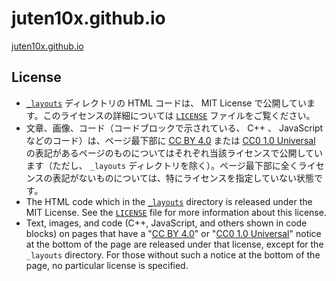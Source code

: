# juten10x.github.io
[juten10x.github.io](https://juten10x.github.io)

## License
* [```_layouts```](https://github.com/juten10x/juten10x.github.io/tree/main/_layouts) ディレクトリの HTML コードは、 MIT License で公開しています。このライセンスの詳細については [```LICENSE```](https://github.com/juten10x/juten10x.github.io/blob/main/LICENSE) ファイルをご覧ください。
* 文章、画像、コード（コードブロックで示されている、 C++ 、 JavaScript などのコード）は、ページ最下部に [CC BY 4.0](https://creativecommons.org/licenses/by/4.0/) または [CC0 1.0 Universal](https://creativecommons.org/publicdomain/zero/1.0/) の表記があるページのものについてはそれぞれ当該ライセンスで公開しています（ただし、 ```_layouts``` ディレクトリを除く）。ページ最下部に全くライセンスの表記がないものについては、特にライセンスを指定していない状態です。
* The HTML code which in the [```_layouts```](https://github.com/juten10x/juten10x.github.io/tree/main/_layouts) directory is released under the MIT License. See the [```LICENSE```](https://github.com/juten10x/juten10x.github.io/blob/main/LICENSE) file for more information about this license.
* Text, images, and code (C++, JavaScript, and others shown in code blocks) on pages that have a "[CC BY 4.0](https://creativecommons.org/licenses/by/4.0/)" or "[CC0 1.0 Universal](https://creativecommons.org/publicdomain/zero/1.0/)" notice at the bottom of the page are released under that license, except for the ```_layouts``` directory. For those without such a notice at the bottom of the page, no particular license is specified.

